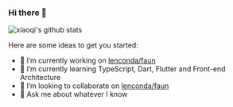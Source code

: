### Hi there 👋

![xiaoqi's github stats](https://github-readme-stats.vercel.app/api?username=lenconda&theme=dark&show_icons=true)

<!--
**lenconda/lenconda** is a ✨ _special_ ✨ repository because its `README.md` (this file) appears on your GitHub profile.

Here are some ideas to get you started:

- 🔭 I’m currently working on ...
- 🌱 I’m currently learning ...
- 👯 I’m looking to collaborate on ...
- 🤔 I’m looking for help with ...
- 💬 Ask me about ...
- 📫 How to reach me: ...
- 😄 Pronouns: ...
- ⚡ Fun fact: ...
-->

Here are some ideas to get you started:

- 🔭 I’m currently working on [lenconda/faun](https://github.com/lenconda/faun)
- 🌱 I’m currently learning TypeScript, Dart, Flutter and Front-end Architecture
- 👯 I’m looking to collaborate on [lenconda/faun](https://github.com/lenconda/faun)
- 💬 Ask me about whatever I know
